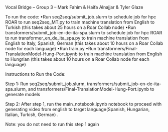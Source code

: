 Vocal Bridge – Group 3 – Mark Fahim & Haifa Alnajjar & Tyler Glaze

To run the code:
  •Run seq2seq/submit_job.slurm to schedule job for hpc ROAR to run seq2seq_MT.py to train machine translation from English to Turkish (this takes about 25 hours on a Roar Collab node)
  •Run transformers/submit_job-en-de-ita-spa.slurm to schedule job for hpc ROAR to run transformer_en_de_ita_spa.py to train machine translation from English to Italy, Spanish, German (this takes about 10 hours on a Roar Collab node for each language)
  •Run train.py
  •Run transformers/Final-TranslationModel-Hung-Port.ipynb to train machine translation from English to Hungrian (this takes about 10 hours on a Roar Collab node for each language)
 

Instructions to Run the Code:

Step 1:
    Run seq2seq/submit_job.slurm, transformers/submit_job-en-de-ita-spa.slurm, and transformers/Final-TranslationModel-Hung-Port.ipynb to generate models

Step 2:
    After step 1, run the main_notebook.ipynb notebook to proceed with generating video from english to target language(Spanish, Hungarian, Italian, Turkish, German) .

Note: you do not need to run this step 1 again
